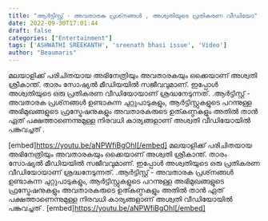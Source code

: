 ```yaml
---
title: "ആര്‍ട്ടിസ്റ്റ് - അവതാരക പ്രശ്‌നങ്ങള്‍ , അശ്വതിയുടെ പ്രതികരണ വീഡിയോ"
date: 2022-09-30T17:01:44
draft: false
categories: ["Entertainment"]
tags: ['ASHWATHI SREEKANTH', 'sreenath bhasi issue', 'Video']
author: "Beaumaris"
---
```


മലയാളിക്ക് പരിചിതയായ അഭിനേത്രിയും അവതാരകയും ഒക്കെയാണ് അശ്വതി ശ്രീകാന്ത്. താരം സോഷ്യൽ മീഡിയയിൽ സജീവവുമാണ്. ഇപ്പോൾ അശ്വതിയുടെ ഒരു പ്രതികരണ വീഡിയോയാണ് ശ്രദ്ധനേടുന്നത്. .ആര്‍ട്ടിസ്റ്റ് - അവതാരക പ്രശ്‌നങ്ങള്‍ ഉണ്ടാകുന്ന ചുറ്റുപാടുകളും, ആര്‍ട്ടിസ്റ്റുകളുടെ പറന്നുള്ള അഭിമുഖങ്ങളുടെ ഫ്രസ്ട്രേഷനുകളും അവതാരകരുടെ ഉത്കണ്ഠകളും അതില്‍ താന്‍ ഏത് പക്ഷത്താണെന്നുമുള്ള നിരവധി കാര്യങ്ങളാണ് അശ്വതി വീഡിയോയിൽ പങ്കുവച്ചത് .

[embed]https://youtu.be/aNPWfiBgOhI[/embed]
മലയാളിക്ക് പരിചിതയായ അഭിനേത്രിയും അവതാരകയും ഒക്കെയാണ് അശ്വതി ശ്രീകാന്ത്. താരം സോഷ്യൽ മീഡിയയിൽ സജീവവുമാണ്. ഇപ്പോൾ അശ്വതിയുടെ ഒരു പ്രതികരണ വീഡിയോയാണ് ശ്രദ്ധനേടുന്നത്. .ആര്‍ട്ടിസ്റ്റ് - അവതാരക പ്രശ്‌നങ്ങള്‍ ഉണ്ടാകുന്ന ചുറ്റുപാടുകളും, ആര്‍ട്ടിസ്റ്റുകളുടെ പറന്നുള്ള അഭിമുഖങ്ങളുടെ ഫ്രസ്ട്രേഷനുകളും അവതാരകരുടെ ഉത്കണ്ഠകളും അതില്‍ താന്‍ ഏത് പക്ഷത്താണെന്നുമുള്ള നിരവധി കാര്യങ്ങളാണ് അശ്വതി വീഡിയോയിൽ പങ്കുവച്ചത് . [embed]https://youtu.be/aNPWfiBgOhI[/embed]
